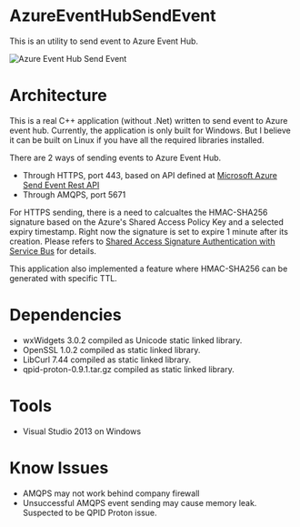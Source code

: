 # AzureEventHubSendEvent
This is an utility to send event to Azure Event Hub.

![Azure Event Hub Send Event](http://www.justuke.com/images/github/azureeventhubsendevent_01.png)

# Architecture
This is a real C++ application (without .Net) written to send event to Azure event hub. Currently, the application is only built for Windows. But I believe it can be built on Linux if you have all the required libraries installed.

There are 2 ways of sending events to Azure Event Hub.
* Through HTTPS, port 443, based on API defined at [Microsoft Azure Send Event Rest API](https://msdn.microsoft.com/en-us/library/azure/dn790664.aspx)
* Through AMQPS, port 5671

For HTTPS sending, there is a need to calcualtes the HMAC-SHA256 signature based on the Azure's Shared Access Policy Key and a selected expiry timestamp. Right now the signature is set to expire 1 minute after its creation. Please refers to [Shared Access Signature Authentication with Service Bus](https://msdn.microsoft.com/en-us/library/dn170477.aspx) for details.

This application also implemented a feature where HMAC-SHA256 can be generated with specific TTL.

# Dependencies
* wxWidgets 3.0.2 compiled as Unicode static linked library.
* OpenSSL 1.0.2 compiled as static linked library.
* LibCurl 7.44 compiled as static linked library.
* qpid-proton-0.9.1.tar.gz compiled as static linked library.

# Tools
* Visual Studio 2013 on Windows

# Know Issues
* AMQPS may not work behind company firewall
* Unsuccessful AMQPS event sending may cause memory leak. Suspected to be QPID Proton issue.
